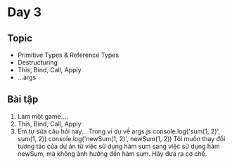 # Day 3

## Topic

* Primitive Types & Reference Types
* Destructuring
* This, Bind, Call, Apply
* ...args

## Bài tập

1. Làm một game....
2. This, Bind, Call, Apply
3. Em tự sửa câu hỏi nay...
Trong ví dụ về args.js
console.log('sum(1, 2)', sum(1, 2))
console.log('newSum(1, 2)', newSum(1, 2))
Tôi muốn thay đổi tương tác của dự án từ việc sử dụng hàm sum sang việc sử dụng hàm newSum, mà không ảnh hưởng đến hàm sum. Hãy đưa ra cơ chế.
